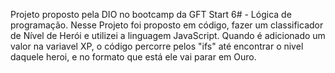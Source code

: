 Projeto proposto pela DIO no bootcamp da GFT Start 6#  - Lógica de programação.
Nesse Projeto foi proposto em código, fazer um classificador de Nível de Herói e utilizei a linguagem JavaScript.
Quando é adicionado um valor na variavel XP, o código percorre pelos "ifs" até encontrar o nivel daquele heroi, e no formato que está ele vai parar em Ouro.
